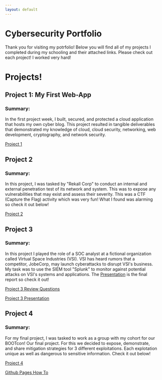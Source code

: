 ```yaml
---
layout: default
---
```

# Cybersecurity Portfolio
Thank you for visiting my potrfolio! Below you will find all of my projects I completed during my schooling and their attached links. Please check out each project! I worked very hard!



# Projects!


## Project 1: My First Web-App
### Summary:
In the first project week, I built, secured, and protected a cloud application that hosts my own cyber blog. This project resulted in tangible deliverables that demonstrated my knowledge of cloud, cloud security, networking, web development, cryptography, and network security.

[Project 1](./project1.md)



## Project 2
### Summary:
In this project, I was tasked by "Rekall Corp" to conduct an internal and external penetration test of its network and system. This was to expose any vulnerabilities that may exist and assess their severity. This was a CTF (Capture the Flag) activity which was very fun! What I found was alarming so check it out below!

[Project 2](./project2.md)



## Project 3
### Summary:
In this project I played the role of a SOC analyst at a fictional organization called Virtual Space Industries (VSI). VSI has heard rumors that a competitor, JobeCorp, may launch cyberattacks to disrupt VSI's business. My task was to use the SIEM tool "Splunk" to monitor against potential attacks on VSI's systems and applications. The [Presentation](./Project3Presentation.md) is the final report so check it out!

[Project 3 Review Questions](./project3R.md)

[Project 3 Presentation](./Project3Presentation.md)



## Project 4
### Summary:
For my final project, I was tasked to work as a group with my cohort for our BOOTcon! Our final project. For this we decided to expose, demonstrate, and share mitigation strategies for 3 different exploitations. Each explotation unique as well as dangerous to sensitive information. Check it out below!  

[Project 4](./project4.md)









[Github Pages How To](./GithubPagesHowTo.md)
